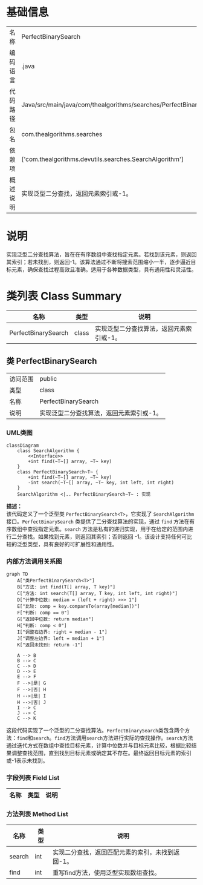 # 基础信息

|      |      |
|------|------|
| 名称 | PerfectBinarySearch |
| 编码语言 | .java |
| 代码路径 | Java/src/main/java/com/thealgorithms/searches/PerfectBinarySearch.java |
| 包名 | com.thealgorithms.searches |
| 依赖项 | ['com.thealgorithms.devutils.searches.SearchAlgorithm'] |
| 概述说明 | 实现泛型二分查找，返回元素索引或-1。 |

# 说明

实现泛型二分查找算法，旨在在有序数组中查找指定元素。若找到该元素，则返回其索引；若未找到，则返回-1。该算法通过不断将搜索范围缩小一半，逐步逼近目标元素，确保查找过程高效且准确。适用于各种数据类型，具有通用性和灵活性。

# 类列表 Class Summary

| 名称   | 类型  | 说明 |
|-------|------|-------------|
| PerfectBinarySearch | class | 实现泛型二分查找算法，返回元素索引或-1。 |



## 类 PerfectBinarySearch

|      |      |
|------|------|
| 访问范围 | public |
| 类型 | class |
| 名称 | PerfectBinarySearch |
| 说明 | 实现泛型二分查找算法，返回元素索引或-1。 |


### UML类图

```mermaid
classDiagram
    class SearchAlgorithm {
        <<Interface>>
        +int find(~T~[] array, ~T~ key)
    }
    class PerfectBinarySearch~T~ {
        +int find(~T~[] array, ~T~ key)
        -int search(~T~[] array, ~T~ key, int left, int right)
    }
    SearchAlgorithm <|.. PerfectBinarySearch~T~ : 实现
```

**描述：**  
该代码定义了一个泛型类 `PerfectBinarySearch<T>`，它实现了 `SearchAlgorithm` 接口。`PerfectBinarySearch` 类提供了二分查找算法的实现，通过 `find` 方法在有序数组中查找指定元素。`search` 方法是私有的递归实现，用于在给定的范围内进行二分查找。如果找到元素，则返回其索引；否则返回 -1。该设计支持任何可比较的泛型类型，具有良好的可扩展性和通用性。


### 内部方法调用关系图

```mermaid
graph TD
    A["类PerfectBinarySearch<T>"]
    B["方法: int find(T[] array, T key)"]
    C["方法: int search(T[] array, T key, int left, int right)"]
    D["计算中位数: median = (left + right) >>> 1"]
    E["比较: comp = key.compareTo(array[median])"]
    F["判断: comp == 0"]
    G["返回中位数: return median"]
    H["判断: comp < 0"]
    I["调整右边界: right = median - 1"]
    J["调整左边界: left = median + 1"]
    K["返回未找到: return -1"]

    A --> B
    B --> C
    C --> D
    D --> E
    E --> F
    F -->|是| G
    F -->|否| H
    H -->|是| I
    H -->|否| J
    I --> C
    J --> C
    C --> K
```

这段代码实现了一个泛型的二分查找算法。`PerfectBinarySearch`类包含两个方法：`find`和`search`。`find`方法调用`search`方法进行实际的查找操作。`search`方法通过迭代方式在数组中查找目标元素，计算中位数并与目标元素比较，根据比较结果调整查找范围，直到找到目标元素或确定其不存在。最终返回目标元素的索引或-1表示未找到。

### 字段列表 Field List

| 名称  | 类型  | 说明 |
|-------|-------|------|

### 方法列表 Method List

| 名称  | 类型  | 说明 |
|-------|-------|------|
| search | int | 实现二分查找，返回匹配元素的索引，未找到返回-1。 |
| find | int | 重写find方法，使用泛型实现数组查找。 |




